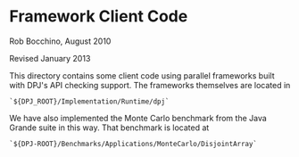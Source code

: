 Framework Client Code
=====================

Rob Bocchino, August 2010

Revised January 2013

This directory contains some client code using parallel frameworks
built with DPJ's API checking support.  The frameworks themselves are
located in 

    `${DPJ_ROOT}/Implementation/Runtime/dpj`

We have also implemented the Monte Carlo benchmark from the Java
Grande suite in this way.  That benchmark is located at

    `${DPJ-ROOT}/Benchmarks/Applications/MonteCarlo/DisjointArray`

